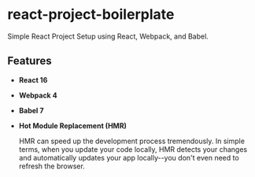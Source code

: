 # react-project-boilerplate
Simple React Project Setup using React, Webpack, and Babel.

## Features

* **React 16**
* **Webpack 4**
* **Babel 7**
* **Hot Module Replacement (HMR)**

   HMR can speed up the development process tremendously. In simple terms, when you update your code locally, HMR detects your changes and automatically updates your app locally--you don't even need to refresh the browser.

